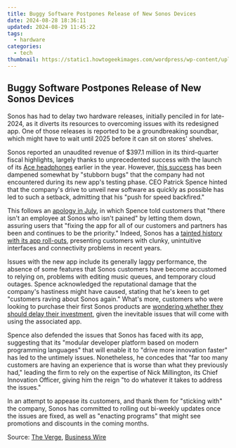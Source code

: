 ```yaml
---
title: Buggy Software Postpones Release of New Sonos Devices
date: 2024-08-28 18:36:11
updated: 2024-08-29 11:45:22
tags:
  - hardware
categories:
  - tech
thumbnail: https://static1.howtogeekimages.com/wordpress/wp-content/uploads/wm/2024/05/top-view-of-sonos-ace-headphones.JPG
---
```


## Buggy Software Postpones Release of New Sonos Devices

Sonos has had to delay two hardware releases, initially penciled in for late-2024, as it diverts its resources to overcoming issues with its redesigned app. One of those releases is reported to be a groundbreaking soundbar, which might have to wait until 2025 before it can sit on stores' shelves.

 Sonos reported an unaudited revenue of $397.1 million in its third-quarter fiscal highlights, largely thanks to unprecedented success with the launch of its [Ace headphones](https://mondly-stories.techidaily.com/conveying-deep-emotions-in-magyar-language/) earlier in the year. However, [this success](https://hardware-help.techidaily.com/nvidia-geforce-optimized-drivers-for-windows-download-now/) has been dampened somewhat by "stubborn bugs" that the company had not encountered during its new app's testing phase. CEO Patrick Spence hinted that the company's drive to unveil new software as quickly as possible has led to such a setback, admitting that his "push for speed backfired."

 This follows an [apology in July](https://screen-mirror.techidaily.com/3-facts-you-need-to-know-about-screen-mirroring-vivo-s18-pro-drfone-by-drfone-android/), in which Spence told customers that "there isn't an employee at Sonos who isn't pained" by letting them down, assuring users that "fixing the app for all of our customers and partners has been and continues to be the priority." Indeed, Sonos has a [tainted history with its app roll-outs](https://some-skills.techidaily.com/in-2024-the-pro-drone-experience-a-thorough-look-at-dji-phantom-4/), presenting customers with clunky, unintuitive interfaces and connectivity problems in recent years.

 Issues with the new app include its generally laggy performance, the absence of some features that Sonos customers have become accustomed to relying on, problems with editing music queues, and temporary cloud outages. Spence acknowledged the reputational damage that the company's hastiness might have caused, stating that he's keen to get "customers raving about Sonos again." What's more, customers who were looking to purchase their first Sonos products are [wondering whether they should delay their investment](https://en.community.sonos.com/ask-a-question-228987/should-i-wait-to-buy-my-first-sonos-because-of-the-app-trouble-6901574), given the inevitable issues that will come with using the associated app.

 Spence also defended the issues that Sonos has faced with its app, suggesting that its "modular developer platform based on modern programming languages" that will enable it to "drive more innovation faster" has led to the untimely issues. Nonetheless, he concedes that "far too many customers are having an experience that is worse than what they previously had," leading the firm to rely on the expertise of Nick Millington, its Chief Innovation Officer, giving him the reign "to do whatever it takes to address the issues."

 In an attempt to appease its customers, and thank them for "sticking with" the company, Sonos has committed to rolling out bi-weekly updates once the issues are fixed, as well as "enacting programs" that might see promotions and discounts in the coming months.

 Source: [The Verge](https://www.theverge.com/2024/8/7/24215589/sonos-q3-2024-earnings-ace-headphone-buggy-app), [Business Wire](https://www.businesswire.com/news/home/20240807407271/en/Sonos-Reports-Third-Quarter-Fiscal-2024-Results/)

<ins class="adsbygoogle"
     style="display:block"
     data-ad-format="autorelaxed"
     data-ad-client="ca-pub-7571918770474297"
     data-ad-slot="1223367746"></ins>



<ins class="adsbygoogle"
     style="display:block"
     data-ad-client="ca-pub-7571918770474297"
     data-ad-slot="8358498916"
     data-ad-format="auto"
     data-full-width-responsive="true"></ins>
